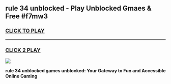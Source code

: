 
## rule 34 unblocked - Play Unblocked Gmaes & Free #f7mw3
<h3>
<a href="https://news.freeplayer.one?title=rule_34_unblocked&ref=24F">CLICK TO PLAY</a></h3>
<hr>

<h3>
<a href="https://news.freeplayer.one?title=rule_34_unblocked&ref=24F">CLICK 2 PLAY</a>
  
</h3>

<a href="https://news.freeplayer.one?title=rule_34_unblocked&ref=24F/"><img src="https://clearcache.store/games.png"></a>


**rule 34 unblocked games unblocked: Your Gateway to Fun and Accessible Online Gaming**
